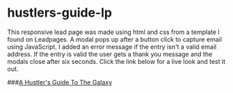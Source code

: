 # hustlers-guide-lp

This responsive lead page was made using html and css from a template I found on Leadpages. A modal pops up after a button click to capture email using JavaScript. I added an error message if the entry isn't a valid email address. If the entry is valid the user gets a thank you message and the modals close after six seconds. Click the link below for a live look and test it out.

###[A Hustler's Guide To The Galaxy](https://free-hustlers-guide.netlify.app/)
